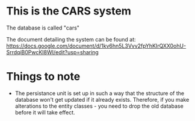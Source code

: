 # This is the CARS system

The database is called "cars"

The document detailing the system can be found at: https://docs.google.com/document/d/1kv6hn5L3Vvv2fpYhKIrQXX0ohU-SrrdqiB0PwcKI8WI/edit?usp=sharing

# Things to note
* The persistance unit is set up in such a way that the structure of the database won't get updated if it already exists. Therefore, if you make alterations to the entity classes - you need to drop the old database before it will take effect.
